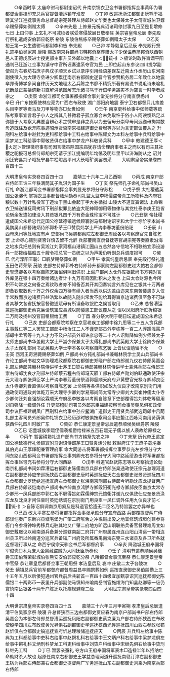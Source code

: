 <!-- { "loadSidebar": true } -->
　　○辛酉时享  太庙命驸马都尉谢诏代  升南京锦衣卫佥书署都指挥佥事黄印为署都督佥事挂印充总兵官提督漕运镇守淮安
　　○丁卯  改巡抚浙江都御史阮鹗于福建其浙江巡抚事务命总督胡宗宪兼理从侍郎赵文华奏也太保兼太子太傅宣城伯卫錞卒赐祭葬如例赠太傅
　　○辛未先是  上修景元祝典诏诸司停封事九日至是复增修七日  上曰仰事  上玄礼不可减顷者朕受寒侵故展日敬奉耳  英宗睿皇帝忌辰  奉先殿行祭礼遣成安伯郭应乾祭  裕陵  东陵伯焦栋卒赐祭葬如例赠太子太保
　　○乙亥  裕王第一女生遣驸马都尉李和告  奉先殿
　　○己卯  孝静毅皇后忌辰  奉先殿行祭礼遣平伯吴家祭  康陵  赐故南京兵部尚书韩邦奇祭葬赠太子少保谥恭简邦奇陕西朝邑人正德戊辰进士授吏部主事升员外郎以地震上＜锍-釒＞极论时政忤旨谪平阳通判已迁浙江佥事为镇守中官所诬奏逮系夺官为民  上即位起山东参议四川提学副使召为右春坊右庶子典戊子顺天乡试以录序引用经语差误左迁南太仆丞历山东河南副使徵入为大理寺丞进少卿累迁南京右都御史遂晋今官参赞机务居二年致仕以地震卒邦奇博学多闻自律历天文地理太乙兵陈之书靡不精究所著有易说书说毛诗未喻礼记断章正蒙拾遗新书直解洪范图解志乐诸书笃于行谊学务践实不为空言一时学者咸宗之
　　○庚辰  命浙江都司佥事署都指挥佥事刘堂充参将分守南直隶杨州
　　○辛巳  升广东按察使林应亮为广西右布政使  湖广郧阳府地震  泰宁卫右都督只儿挨差头目李罗等贡马及刀甲等物亦□女赉如例
　　○壬午  南京吏科给事中张师载等疏陈考察事宜言君子小人之辨其几甚微君子孤立寡合未免取忤于俗小人阿谀愞熟足以弥缝于人考察大典要当辨心术之微审是非之真以为去留毋分崇卑毋间远迩毋拘常数毋追既往及欲开陈事迹昭示贤否南京福建道御史费增等亦以为言吏部议覆从之  升刑科左给事中赵釴为吏科都给事中工科右给事中陈耀文为本科左给事中兵科给事中梁梦龙工科给事中郭敬贤俱右给事中梦龙户科敬贤兵科
　　○甲申  敕建德王厚＜火定＞管理徽府事有司因言徽虽除国宗庙犹存请命理府事者主之而以有司主其社稷之祀报可总督侍郎胡宗宪请于浙江提编明年均徭及明年里甲以济海防从之  诏封闭迁安县荆子峪抚宁县牛栏峪昌平州大长峪矿洞罢勿采
　　大明肃皇帝实录卷四百四十三


大明肃皇帝实录卷四百四十四
　　嘉靖三十六年二月乙酉朔
　　○丙戌  南京户部右侍郎王诰三年秩满荫其子胤淇为国子生
　　○丁亥  祭先师孔子命礼部尚书吴山行礼  命浙江都司佥书署都指挥佥事刘显充参将分守苏松
　　○戊子祭  太社稷遣英国公张溶代  掌锦衣卫事都督陆炳劾奏司礼监太监李彬侵盗帝真工所物料及内府钱粮以数十万计私役军丁造坟于黑山会起丁字大券循拟  山陵大不道宜寘诸法  上命锦衣卫捕送镇抚司拷讯下刑部拟罪比依盗大祀神祗御用等物律与其党杜泰李庚王恺皆论斩余发遣如律没入其赀银凡四千万有奇金珠珍宝不可胜计
　　○己丑祭  帝社稷遣成国公朱希忠代定国公徐延德镇远候顾寰驸马都尉谢诏李和大学士徐阶李本尚书吴鹏吴山都督陆炳侍郎郭朴茅王□赞袁炜学士严讷李春坊董份陪祀
　　○壬辰  山西岢岚州等处地震有声  吏部尚书吴鹏都察院左都御史周延各以考察庶官先自陈乞罢  上命尽心甄别贤否详慎去留不允辞  兵部覆南直隶督抚等官胡宗宪等奏直隶沿海之地水兵把总则有吴淞江刘家河福山港镇江圌山五总然各守信地不相联络宜添设游兵一部拨给福船五十艘令把总官一员统之以为声援仍听副总兵调度报可
　　○癸巳  代府溧阳王聪氵□軓梦赐祭葬如例
　　○甲午  孝真纯皇后忌辰  奉先殿行祭礼遣玉田伯蒋荣祭  茂陵  吏部左侍郎郭朴右侍郎孙升都察院左副都御史赵大佑右佥都御史邬懋卿各以考察自陈乞罢诏俱照旧供职  上谕户部问太仓外库银数尚书方钝对言外库见在银十四万奏给诸边者计十九万有奇因贮积未之发也  上曰太仓财源也今所积不勾常发之何备之焉钦取者亦不知备否其开其回奏钝言外库见在之银其十万两者即备钦取数也十万之外仅余四万待有续入者当悉以供边盖由迩来东南苦倭患岁入仅半常数而京边诸费日益浩繁以故随入随出常发不能给耳得旨京边诸费俱至急不可缺者其移文各省抚按官督徵逋赋毋有所误备取银贮之候旨取用
　　○乙未  总督漕运兼巡抚都御史蔡克廉请筑宝应县城以防倭患工部议覆从之  诏以凤阳府所贮折粮银二万两及扬州没官田租银给工费
　　○丁酉  春分祭大明于朝日坛遣成国公朱希忠行礼
　　○己亥  吏部会都察院考察在京官老疾工部郎中徐九思等二十五人贪兵部主事戴仁等二人罢软工部郎中杨汝江二人不谨吏部员外李栋等一百二人浮躁浅露户部郎中孟官等十九人才力不及户部员外郎许彦忠等二十六人诏黜降如例少师兼太子太师吏部尚书华盖殿大学士严嵩少保兼太子太傅礼部尚书武英殿大学士徐阶少保兼太子太保礼部尚书武英殿大学士李本各以考察自陈乞罢  上皆优诏勉留不允
　　○壬寅  西河王奇溯薨赐祭葬如例  户部尚书方钝礼部尚书兼翰林院学士吴山兵部尚书许论工部尚书赵文华协理戎政都察院右都御史郑晓户部左侍郎谢九仪右侍郎吴嘉会礼部左侍郎兼翰林院侍讲学士茅王□赞右侍郎兼翰林院侍讲学士袁炜兵部左侍郎王崇右侍郎沈良才刑部左侍郎蔡云程右侍郎冯天驭工部右侍郎卢勋刘伯跃通政使汪宗元大理寺卿张舜臣学士严讷李春芳董份祭酒郭鎜顺天府府尹黄懋官光禄寺卿郝良臣太仆寺卿刘餋直俱以考察自陈乞罢  上命钝等各供职如故九仪良才改南京别衙门用  通政使司通政刘体乾万采大理寺少卿刘学易邢尚简太常寺少卿刘大实崔仲儒太仆寺少卿何迁刘自强胡汝霖顺天府府丞李敏各以考察自陈章下吏部覆得旨刘体乾等留用刘自强降一级调外任  升吏部稽勋司署员外郎宗臣福建按察司佥事吴朝凤俱布政使司参议臣福建朝凤广西刑科右给事中孙应鳌湖广道御史王用贤兵部武选司郎中吕荫礼部主客司员外郎吴仲礼锦衣卫经历邵时敏俱按察司佥事应鳌江西咏河南用贤荫俱狭西仲礼四川时敏广东
　　○癸卯  恭仁康定景皇帝忌辰遣恭顺侯吴继爵祭  陵寝
　　○乙巳  诏豊城侯李熙侄儒袭祖爵给禄米五百石熙无子儒以族人袭故给原禄之半
　　○丙午  暂罢耕耤礼遣户部尚书方钝祭先农之神
　　○丁未祭  历代帝王遣定国公徐延德行礼侯顾寰驸马谢诏侍郎茅王□赞袁炜分献  敕赵府江宁王庶子载埢奉其伯光山王厚煇祀兼管理府事  命大同游击将军署都指挥佥事罗恭充左参将分守大同东路山西都司佥书署都指挥佥事刘卿充右参将分守大同中路延绥游击将军署都指挥佥事赵岢充右参将分守大同西路
　　○戊申  科道官赵釴陈志等以考察拾遗论劾南京礼部尚书闵如霖漕运右都御史陈儒南京兵部右侍郎张臬通政使汪宗元总理河道右副都御史孙应奎巡抚狭西右副都御史唐时英巡抚应天右佥都御史张景贤巡抚四川右佥都御史罗廷绣巡抚宣府右佥都御史张涣南京刑部右侍郎今听勘沈应龙提督两广兵部右侍郎谈恺南京户部尚书卢绅南京鸿胪寺卿殴阳衢光禄寺卿郝良臣南京太常寺少卿邢一凤兵部郎中郭仁各不职得旨如霖儒绅宗元恺衢并谢九仪俱致仕应奎景贤涣应龙及沈良才闲住臬时英廷绣调在京别衙门用良臣一凤仁调外任用九仪良才前＜锍-釒＞自陈诏俱调南京用奚及是科道官拾遗无二臣名乃特旨罢之亦异举也
　　○己酉  改太平寨左参将署都指挥佥事张承勋分守宣府西路  兵部覆提督两广侍郎谈恺奏广东新兴县塘宅堡为广肇二府喉舌之冲徭贼出没之地宜修筑城垣创建参将衙门令参将钟坤秀移兵屯驻其地又广肇二府地方旷远山峒联络兵备官督理难周宜如御史戴璟议以岭南道兵备兼分巡辖南韶二府并广州府属连州连山阳山清远一带相连州县卫所以岭南道分巡官兵备辖广州府及所属番禺南海东筦三水诸县及各卫所各就近督理行事从之  命西宁侯宗天驯佥书后军都督府事
　　○辛亥  降潞城王府奉国将军俊壳□木为庶人坐窝藏盗贼为大同抚臣所奏也
　　○壬子  清明节遣恭顺侯吴继爵玉田伯蒋荣彭城伯张熊安安伯郭应乾分祭  八陵都督佥事沉至祭  恭仁康定景皇帝中官祭  恭让章皇后都督佥事王朝用祭  孝洁皇后及  哀冲  庄敝二太子各陵坟
　　○癸丑  蓟镇总兵官前军都督府都督周益昌卒赐祭葬如例  巡按直隶御史吴伯朋勘上三十五年五月以后倭犯通州官兵前后共斩首一百四十四级宜加甄录诏赏巡抚都御史陈儒银二十两彩币一表里升兵部副使马慎知州喻南岳判官施燿海门知县赵卿等一级仍赏慎南岳银各十两千户陈迁以托疾规避降二级
　　大明世宗肃皇帝实录卷四百四十四


大明世宗肃皇帝实录卷四百四十五
　　嘉靖三十六年三月甲寅朔  孝肃皇后忌辰遣清平伯吴家彦祭  陵寝  升总督狭西三边右都御史贾应春为南京户部尚书户部右侍郎吴嘉会为本部左侍郎总督漕运巡抚凤阳右副都御史蔡克廉为户部右侍郎狭西左布政使殷学四川左布政使黄光昇俱右副都御史学巡抚狭西光昇巡抚四川山西右参政张镐赵忻俱右佥都御史镐巡抚宣府忻总理粮储巡抚应天
　　○丙辰  升兵科左给事中陈典为工科都给事中吏科右给事中赵锵礼科右给事中王文炳户科右给事中梁梦龙俱左给事中锵礼科文炳刑科梦龙工科吏科给事中刘贽户科给事中宋继先俱右给事中贽刑科继先工科
　　○丁巳  暂罢亲蚕礼  夺方山王府奉国将军表木□造禄半年以招纳亡命劫财杀人故也  起原任南京右都御史王学益总理河道升巡抚南赣汀漳右副都御史王钫为兵部右侍郎兼右佥都御史提督两广军务巡抚山东右副都御史刘乘为南京兵部右侍郎
